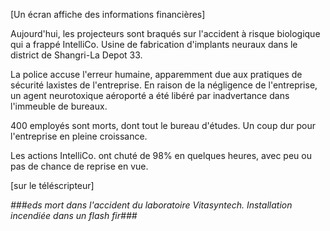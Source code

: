 [Un écran affiche des informations financières]

Aujourd'hui, les projecteurs sont braqués sur l'accident à risque biologique qui a frappé IntelliCo. Usine de fabrication d'implants neuraux dans le district de Shangri-La Depot 33.

La police accuse l'erreur humaine, apparemment due aux pratiques de sécurité laxistes de l'entreprise. En raison de la négligence de l'entreprise, un agent neurotoxique aéroporté a été libéré par inadvertance dans l'immeuble de bureaux.

400 employés sont morts, dont tout le bureau d'études. Un coup dur pour l'entreprise en pleine croissance.

Les actions IntelliCo. ont chuté de 98% en quelques heures, avec peu ou pas de chance de reprise en vue.

[sur le téléscripteur]

*###eds mort dans l'accident du laboratoire Vitasyntech. Installation incendiée dans un flash fir###*
